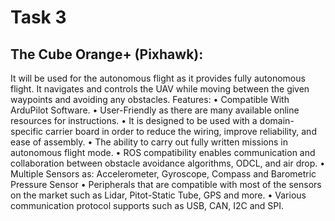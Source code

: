 # Task 3
## The Cube Orange+ (Pixhawk):
It will be used for the autonomous flight as it provides fully autonomous flight. It navigates and controls the UAV while moving between the given waypoints and avoiding any obstacles.
Features:
•	Compatible With ArduPilot Software.
•	User-Friendly as there are many available online resources for instructions.
•	It is designed to be used with a domain-specific carrier board in order to reduce the wiring, improve reliability, and ease of assembly. 
•	The ability to carry out fully written missions in autonomous flight mode.
•	ROS compatibility enables communication and collaboration between obstacle avoidance algorithms, ODCL, and air drop.
•	Multiple Sensors as: Accelerometer, Gyroscope, Compass and Barometric Pressure Sensor
•	Peripherals that are compatible with most of the sensors on the market such as Lidar, Pitot-Static Tube, GPS and more.
•	Various communication protocol supports such as USB, CAN, I2C and SPI.
